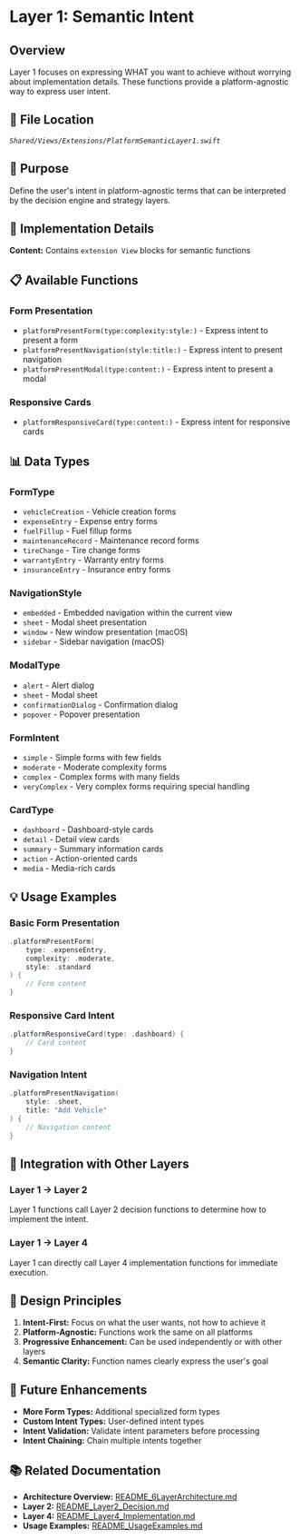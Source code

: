 # Layer 1: Semantic Intent

## Overview

Layer 1 focuses on expressing WHAT you want to achieve without worrying about implementation details. These functions provide a platform-agnostic way to express user intent.

## 📁 File Location

*`Shared/Views/Extensions/PlatformSemanticLayer1.swift`*

## 🎯 Purpose

Define the user's intent in platform-agnostic terms that can be interpreted by the decision engine and strategy layers.

## 🔧 Implementation Details

**Content:** Contains `extension View` blocks for semantic functions

## 📋 Available Functions

### **Form Presentation**
- `platformPresentForm(type:complexity:style:)` - Express intent to present a form
- `platformPresentNavigation(style:title:)` - Express intent to present navigation
- `platformPresentModal(type:content:)` - Express intent to present a modal

### **Responsive Cards**
- `platformResponsiveCard(type:content:)` - Express intent for responsive cards

## 📊 Data Types

### **FormType**
- `vehicleCreation` - Vehicle creation forms
- `expenseEntry` - Expense entry forms
- `fuelFillup` - Fuel fillup forms
- `maintenanceRecord` - Maintenance record forms
- `tireChange` - Tire change forms
- `warrantyEntry` - Warranty entry forms
- `insuranceEntry` - Insurance entry forms

### **NavigationStyle**
- `embedded` - Embedded navigation within the current view
- `sheet` - Modal sheet presentation
- `window` - New window presentation (macOS)
- `sidebar` - Sidebar navigation (macOS)

### **ModalType**
- `alert` - Alert dialog
- `sheet` - Modal sheet
- `confirmationDialog` - Confirmation dialog
- `popover` - Popover presentation

### **FormIntent**
- `simple` - Simple forms with few fields
- `moderate` - Moderate complexity forms
- `complex` - Complex forms with many fields
- `veryComplex` - Very complex forms requiring special handling

### **CardType**
- `dashboard` - Dashboard-style cards
- `detail` - Detail view cards
- `summary` - Summary information cards
- `action` - Action-oriented cards
- `media` - Media-rich cards

## 💡 Usage Examples

### **Basic Form Presentation**
```swift
.platformPresentForm(
    type: .expenseEntry,
    complexity: .moderate,
    style: .standard
) {
    // Form content
}
```

### **Responsive Card Intent**
```swift
.platformResponsiveCard(type: .dashboard) {
    // Card content
}
```

### **Navigation Intent**
```swift
.platformPresentNavigation(
    style: .sheet,
    title: "Add Vehicle"
) {
    // Navigation content
}
```

## 🔄 Integration with Other Layers

### **Layer 1 → Layer 2**
Layer 1 functions call Layer 2 decision functions to determine how to implement the intent.

### **Layer 1 → Layer 4**
Layer 1 can directly call Layer 4 implementation functions for immediate execution.

## 🎨 Design Principles

1. **Intent-First:** Focus on what the user wants, not how to achieve it
2. **Platform-Agnostic:** Functions work the same on all platforms
3. **Progressive Enhancement:** Can be used independently or with other layers
4. **Semantic Clarity:** Function names clearly express the user's goal

## 🚀 Future Enhancements

- **More Form Types:** Additional specialized form types
- **Custom Intent Types:** User-defined intent types
- **Intent Validation:** Validate intent parameters before processing
- **Intent Chaining:** Chain multiple intents together

## 📚 Related Documentation

- **Architecture Overview:** [README_6LayerArchitecture.md](README_6LayerArchitecture.md)
- **Layer 2:** [README_Layer2_Decision.md](README_Layer2_Decision.md)
- **Layer 4:** [README_Layer4_Implementation.md](README_Layer4_Implementation.md)
- **Usage Examples:** [README_UsageExamples.md](README_UsageExamples.md)
